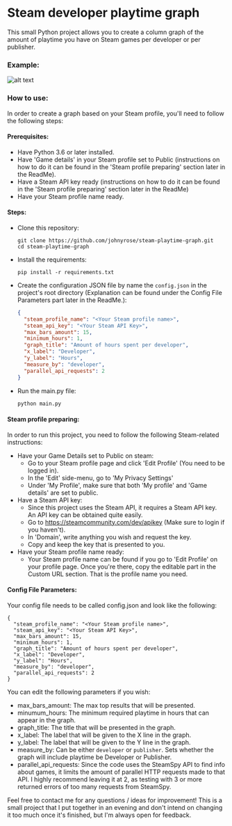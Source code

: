 # Steam developer playtime graph

This small Python project allows you to create a column graph of the amount of playtime you have on Steam games per developer or per publisher.

### Example:
![alt text](https://i.ibb.co/mq8WxMC/Devs-Graph.png)

### How to use:

In order to create a graph based on your Steam profile, you'll need to follow the following steps:

#### Prerequisites:
- Have Python 3.6 or later installed.
- Have 'Game details' in your Steam profile set to Public (instructions on how to do it can be found in the 'Steam profile preparing' section later in the ReadMe).
- Have a Steam API key ready (instructions on how to do it can be found in the 'Steam profile preparing' section later in the ReadMe)
- Have your Steam profile name ready.

#### Steps:
- Clone this repository:
    ```
    git clone https://github.com/johnyrose/steam-playtime-graph.git
    cd steam-playtime-graph
    ```
- Install the requirements:
    ```
    pip install -r requirements.txt
    ```
- Create the configuration JSON file by name the `config.json` in the project's root directory (Explanation can be found under the Config File Parameters part later in the ReadMe.):
    ```json
    {
      "steam_profile_name": "<Your Steam profile name>",
      "steam_api_key": "<Your Steam API Key>",
      "max_bars_amount": 15,
      "minimum_hours": 1,
      "graph_title": "Amount of hours spent per developer",
      "x_label": "Developer",
      "y_label": "Hours",
      "measure_by": "developer",
      "parallel_api_requests": 2
    }
    ```
- Run the main.py file:
    ```bash
    python main.py
    ```
    
#### Steam profile preparing:

In order to run this project, you need to follow the following Steam-related instructions:

- Have your Game Details set to Public on steam:
    - Go to your Steam profile page and click 'Edit Profile' (You need to be logged in).
    - In the 'Edit' side-menu, go to 'My Privacy Settings' 
    - Under 'My Profile', make sure that both 'My profile' and 'Game details' are set to public.
- Have a Steam API key:
    - Since this project uses the Steam API, it requires a Steam API key. An API key can be obtained quite easily.
    - Go to https://steamcommunity.com/dev/apikey (Make sure to login if you haven't).
    - In 'Domain', write anything you wish and request the key.
    - Copy and keep the key that is presented to you.
- Have your Steam profile name ready:
    - Your Steam profile name can be found if you go to 'Edit Profile' on your profile page. Once you're there, copy the editable part in the Custom URL section. That is the profile name you need.
    
#### Config File Parameters:
Your config file needs to be called config.json and look like the following:

    {
      "steam_profile_name": "<Your Steam profile name>",
      "steam_api_key": "<Your Steam API Key>",
      "max_bars_amount": 15,
      "minimum_hours": 1,
      "graph_title": "Amount of hours spent per developer",
      "x_label": "Developer",
      "y_label": "Hours",
      "measure_by": "developer",
      "parallel_api_requests": 2
    }
    
You can edit the following parameters if you wish:
- max_bars_amount: The max top results that will be presented.
- minumum_hours: The minimum required playtime in hours that can appear in the graph.
- graph_title: The title that will be presented in the graph.
- x_label: The label that will be given to the X line in the graph. 
- y_label: The label that will be given to the Y line in the graph.
- measure_by: Can be either `developer` or `publisher`. Sets whether the graph will include playtime be Developer or Publisher.
- parallel_api_requests: Since the code uses the SteamSpy API to find info about games, it limits the amount of parallel HTTP requests made to that API. I highly recommend leaving it at 2, as testing with 3 or more returned errors of too many requests from SteamSpy. 

Feel free to contact me for any questions / ideas for improvement! This is a small project that I put together in an evening and don't intend on changing it too much once it's finished, but I'm always open for feedback.
 
    
